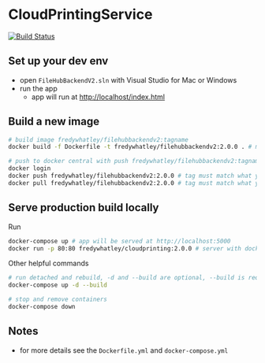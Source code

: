 # CloudPrintingService

[![Build Status](https://travis-ci.org/joemccann/dillinger.svg?branch=master)](https://travis-ci.org/joemccann/dillinger)


## Set up your dev env
  - open `FileHubBackendV2.sln` with Visual Studio for Mac or Windows
  - run the app
    - app will run at [http://localhost/index.html](http://localhost/index.html)
## Build a new image
```sh
# build image fredywhatley/filehubbackendv2:tagname 
docker build -f Dockerfile -t fredywhatley/filehubbackendv2:2.0.0 . # make sure to update the tag

# push to docker central with push fredywhatley/filehubbackendv2:tagname 
docker login
docker push fredywhatley/filehubbackendv2:2.0.0 # tag must match what you used above
docker pull fredywhatley/filehubbackendv2:2.0.0 # tag must match what you used above
```

## Serve production build locally
Run
```sh
docker-compose up # app will be served at http://localhost:5000
docker run -p 80:80 fredywhatley/cloudprinting:2.0.0 # server with docker locally or in host, use -d for detached mode

```

Other helpful commands
```sh
# run detached and rebuild, -d and --build are optional, --build is required when app needs to be rebuilt
docker-compose up -d --build 

# stop and remove containers
docker-compose down 
```

## Notes
- for more details see the `Dockerfile.yml` and `docker-compose.yml`



